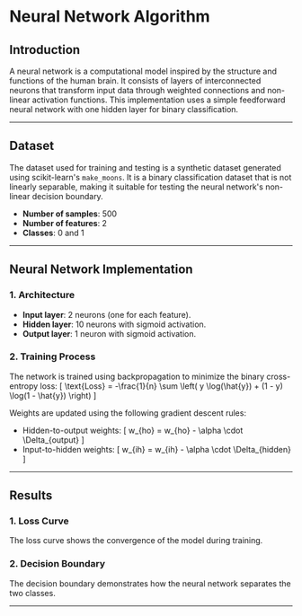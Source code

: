 # Neural Network Algorithm

## Introduction
A neural network is a computational model inspired by the structure and functions of the human brain. It consists of layers of interconnected neurons that transform input data through weighted connections and non-linear activation functions. This implementation uses a simple feedforward neural network with one hidden layer for binary classification.

---

## Dataset
The dataset used for training and testing is a synthetic dataset generated using scikit-learn's `make_moons`. It is a binary classification dataset that is not linearly separable, making it suitable for testing the neural network's non-linear decision boundary.

- **Number of samples**: 500  
- **Number of features**: 2  
- **Classes**: 0 and 1  

---

## Neural Network Implementation
### 1. Architecture
- **Input layer**: 2 neurons (one for each feature).  
- **Hidden layer**: 10 neurons with sigmoid activation.  
- **Output layer**: 1 neuron with sigmoid activation.

### 2. Training Process
The network is trained using backpropagation to minimize the binary cross-entropy loss:
\[ \text{Loss} = -\frac{1}{n} \sum \left( y \log(\hat{y}) + (1 - y) \log(1 - \hat{y}) \right) \]

Weights are updated using the following gradient descent rules:
- Hidden-to-output weights:
\[ w_{ho} = w_{ho} - \alpha \cdot \Delta_{output} \]
- Input-to-hidden weights:
\[ w_{ih} = w_{ih} - \alpha \cdot \Delta_{hidden} \]

---

## Results
### 1. Loss Curve
The loss curve shows the convergence of the model during training.

### 2. Decision Boundary
The decision boundary demonstrates how the neural network separates the two classes.

---

